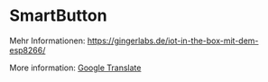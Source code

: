# SmartButton
Mehr Informationen: https://gingerlabs.de/iot-in-the-box-mit-dem-esp8266/ 

More information: [Google Translate](https://translate.google.com/translate?hl=en&sl=de&tl=en&u=https%3A%2F%2Fgingerlabs.de%2Fiot-in-the-box-mit-dem-esp8266%2F)

